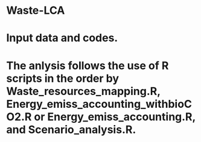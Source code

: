 # Waste-LCA
# Input data and codes.
# The anlysis follows the use of R scripts in the order by Waste_resources_mapping.R, Energy_emiss_accounting_withbioCO2.R or Energy_emiss_accounting.R, and Scenario_analysis.R.  
